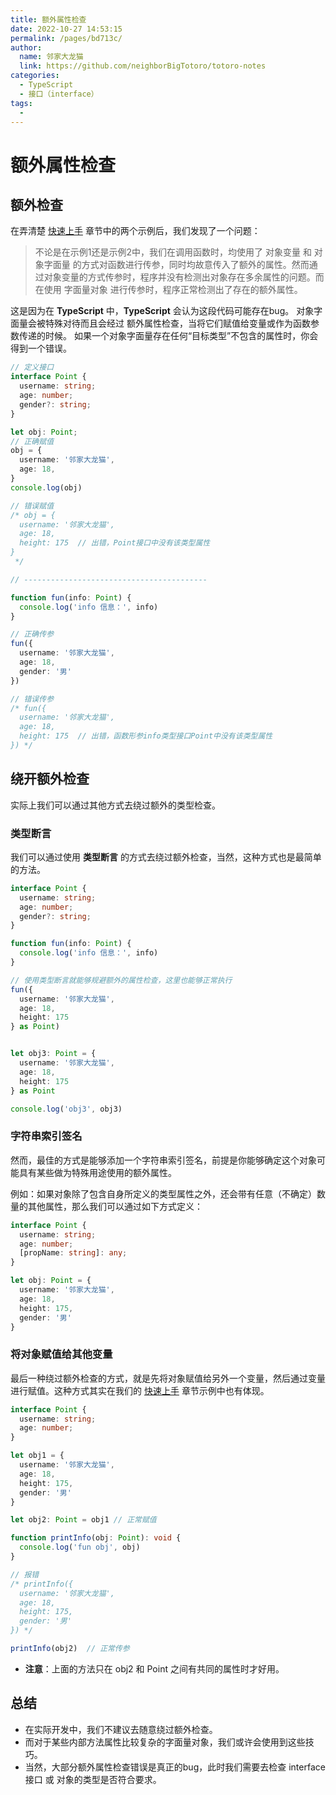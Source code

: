 ```yaml
---
title: 额外属性检查
date: 2022-10-27 14:53:15
permalink: /pages/bd713c/
author: 
  name: 邻家大龙猫
  link: https://github.com/neighborBigTotoro/totoro-notes
categories: 
  - TypeScript
  - 接口（interface）
tags: 
  - 
---
```

# 额外属性检查



## 额外检查


在弄清楚 [快速上手](./firstUse.md) 章节中的两个示例后，我们发现了一个问题：

> 不论是在示例1还是示例2中，我们在调用函数时，均使用了 对象变量 和 对象字面量 的方式对函数进行传参，同时均故意传入了额外的属性。然而通过对象变量的方式传参时，程序并没有检测出对象存在多余属性的问题。而在使用 字面量对象 进行传参时，程序正常检测出了存在的额外属性。

这是因为在 **TypeScript** 中，**TypeScript** 会认为这段代码可能存在bug。 对象字面量会被特殊对待而且会经过 额外属性检查，当将它们赋值给变量或作为函数参数传递的时候。 如果一个对象字面量存在任何“目标类型”不包含的属性时，你会得到一个错误。


``` ts
// 定义接口
interface Point {
  username: string;
  age: number;
  gender?: string;
}

let obj: Point;
// 正确赋值
obj = {
  username: '邻家大龙猫',
  age: 18,
}
console.log(obj)

// 错误赋值
/* obj = {
  username: '邻家大龙猫',
  age: 18,
  height: 175  // 出错，Point接口中没有该类型属性
}
 */

// -----------------------------------------

function fun(info: Point) {
  console.log('info 信息：', info)
}

// 正确传参
fun({
  username: '邻家大龙猫',
  age: 18,
  gender: '男'
})

// 错误传参
/* fun({
  username: '邻家大龙猫',
  age: 18,
  height: 175  // 出错，函数形参info类型接口Point中没有该类型属性
}) */

```





## 绕开额外检查

实际上我们可以通过其他方式去绕过额外的类型检查。

### 类型断言

我们可以通过使用 **类型断言** 的方式去绕过额外检查，当然，这种方式也是最简单的方法。

``` ts
interface Point {
  username: string;
  age: number;
  gender?: string;
}

function fun(info: Point) {
  console.log('info 信息：', info)
}

// 使用类型断言就能够规避额外的属性检查，这里也能够正常执行
fun({
  username: '邻家大龙猫',
  age: 18,
  height: 175
} as Point)


let obj3: Point = {
  username: '邻家大龙猫',
  age: 18,
  height: 175
} as Point

console.log('obj3', obj3)
```



### 字符串索引签名

然而，最佳的方式是能够添加一个字符串索引签名，前提是你能够确定这个对象可能具有某些做为特殊用途使用的额外属性。 

例如：如果对象除了包含自身所定义的类型属性之外，还会带有任意（不确定）数量的其他属性，那么我们可以通过如下方式定义：

``` ts
interface Point {
  username: string;
  age: number;
  [propName: string]: any;
}

let obj: Point = {
  username: '邻家大龙猫',
  age: 18,
  height: 175,
  gender: '男'
}

```



### 将对象赋值给其他变量

最后一种绕过额外检查的方式，就是先将对象赋值给另外一个变量，然后通过变量进行赋值。这种方式其实在我们的 [快速上手](./firstUse.md) 章节示例中也有体现。

``` ts
interface Point {
  username: string;
  age: number;
}

let obj1 = {
  username: '邻家大龙猫',
  age: 18,
  height: 175,
  gender: '男'
}

let obj2: Point = obj1 // 正常赋值

function printInfo(obj: Point): void {
  console.log('fun obj', obj)
}

// 报错
/* printInfo({
  username: '邻家大龙猫',
  age: 18,
  height: 175,
  gender: '男'
}) */

printInfo(obj2)  // 正常传参
```
- **注意**：上面的方法只在 obj2 和 Point 之间有共同的属性时才好用。 



## 总结

- 在实际开发中，我们不建议去随意绕过额外检查。
- 而对于某些内部方法属性比较复杂的字面量对象，我们或许会使用到这些技巧。
- 当然，大部分额外属性检查错误是真正的bug，此时我们需要去检查 interface接口 或 对象的类型是否符合要求。

